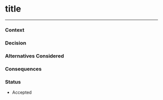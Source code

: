# title
---

### Context

### Decision

### Alternatives Considered

### Consequences

### Status
- Accepted
